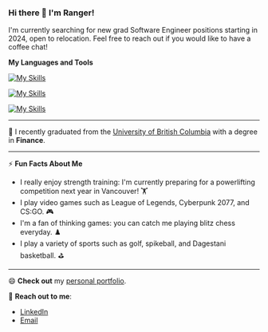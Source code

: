 ### Hi there 👋 I'm Ranger!

I'm currently searching for new grad Software Engineer positions starting in 2024, open to relocation.
Feel free to reach out if you would like to have a coffee chat!

**My Languages and Tools**

[![My Skills](https://skillicons.dev/icons?i=python,js,html,css)](https://skillicons.dev)

[![My Skills](https://skillicons.dev/icons?i=mongodb,express,react,nodejs,vite)](https://skillicons.dev)

[![My Skills](https://skillicons.dev/icons?i=vscode)](https://skillicons.dev)


---
🏫 I recently graduated from the [University of British Columbia](https://www.ubc.ca/) with a degree in **Finance**.

---
⚡ **Fun Facts About Me**
- I really enjoy strength training: I'm currently preparing for a powerlifting competition next year in Vancouver! 🏋️
- I play video games such as League of Legends, Cyberpunk 2077, and CS:GO. 🎮
- I'm a fan of thinking games: you can catch me playing blitz chess everyday. ♟️
- I play a variety of sports such as golf, spikeball, and Dagestani basketball. ⛳
---

😄 **Check out** my [personal portfolio](https://rngrlee.github.io/personal-website/).

💬 **Reach out to me**:
- [LinkedIn](https://www.linkedin.com/in/ranger-lee/)
- [Email](mailto:mrrangerlee@gmail.com@gmail.com)
